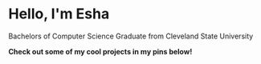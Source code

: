 <h1>Hello, I'm Esha </h1>
Bachelors of Computer Science Graduate from Cleveland State University



<b>Check out some of my cool projects in my pins below!<b>

<!-- <h2>👩‍💻 Uni projects:</h2>

- <b>Java</b>
  - [Helicopter Navigation](https://github.com/E5H4/LocationsFX) (FX)
  - [Vending Machine](https://github.com/E5H4/VendingFX) (FX)
- <b>C</b>
  - projects here
- <b>Python</b>
  - projects here


<h2>📫 Contact me:</h2>

- <b>Email</b> : attiqe06@outlook.com
- <b>[LinkedIn](https://www.linkedin.com/in/esha-attiq/)</b>

<!--
**joshmadakor1/joshmadakor1** is a ✨ _special_ ✨ repository because its `README.md` (this file) appears on your GitHub profile.

Here are some ideas to get you started:

- 🔭 I’m currently working on ...
- 🌱 I’m currently learning ...
- 👯 I’m looking to collaborate on ...
- 🤔 I’m looking for help with ...
- 💬 Ask me about ...
- 📫 How to reach me: ...
- 😄 Pronouns: ...
- ⚡ Fun fact: ...
-->
